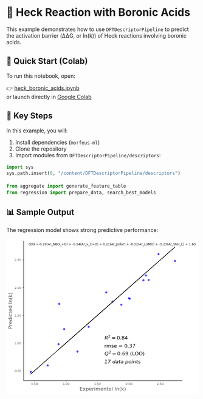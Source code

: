 # 🧪 Heck Reaction with Boronic Acids

This example demonstrates how to use `DFTDescriptorPipeline` to predict the activation barrier (ΔΔG, or ln(k)) of Heck reactions involving boronic acids.

## 🚀 Quick Start (Colab)

To run this notebook, open:

👉 [heck_boronic_acids.ipynb](https://github.com/peculab/DFTDescriptorPipeline/blob/main/examples/heck_boronic_acids/heck_boronic_acids.ipynb)  
or launch directly in [Google Colab](https://colab.research.google.com/github/peculab/DFTDescriptorPipeline/blob/main/examples/heck_boronic_acids/heck_boronic_acids.ipynb)

## 🧩 Key Steps

In this example, you will:

1. Install dependencies (`morfeus-ml`)
2. Clone the repository
3. Import modules from `DFTDescriptorPipeline/descriptors`:

```python
import sys
sys.path.insert(0, "/content/DFTDescriptorPipeline/descriptors")

from aggregate import generate_feature_table
from regression import prepare_data, search_best_models
```
## 📊 Sample Output

The regression model shows strong predictive performance:

![Regression Plot](./regression_plot.png)
